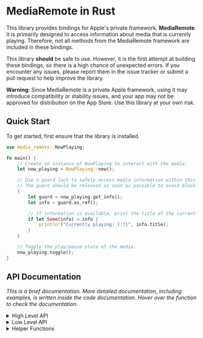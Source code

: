 # MediaRemote in Rust

This library provides bindings for Apple's private framework, **MediaRemote**. It is primarily designed to access information about media that is currently playing. Therefore, not all methods from the MediaRemote framework are included in these bindings.

This library **should** be safe to use. However, it is the first attempt at building these bindings, so there is a high chance of unexpected errors. If you encounter any issues, please report them in the issue tracker or submit a pull request to help improve the library.

**Warning:** Since MediaRemote is a private Apple framework, using it may introduce compatibility or stability issues, and your app may not be approved for distribution on the App Store. Use this library at your own risk.

## Quick Start

To get started, first ensure that the library is installed.

```rust
use media_remote::NowPlaying;

fn main() {
    // Create an instance of NowPlaying to interact with the media.
    let now_playing = NowPlaying::new();

    // Use a guard lock to safely access media information within this block.
    // The guard should be released as soon as possible to avoid blocking.
    {
        let guard = now_playing.get_info();
        let info = guard.as_ref();

        // If information is available, print the title of the currently playing media.
        if let Some(info) = info {
            println!("Currently playing: {:?}", info.title);
        }
    }

    // Toggle the play/pause state of the media.
    now_playing.toggle();
}
```

## API Documentation

_This is a brief documentation. More detailed documentation, including examples, is written inside the code documentation. Hover over the function to check the documentation._

<details>
  <summary>High Level API</summary>

### `NowPlaying::new() -> NowPlaying`

Creates a new instance of `NowPlaying` and registers for playback notifications.

- **Returns**:

  - `NowPlaying`: A new instance of the `NowPlaying` struct.

### `NowPlaying::get_info(&self) -> RwLockReadGuard<'_, Option<NowPlayingInfo>>`

Retrieves the latest now playing information.

- **Returns**:

  - `RwLockReadGuard<'_, Option<NowPlayingInfo>>`: A guard to the now playing metadata.

- **Note**:

  - The lock should be released as soon as possible to minimize blocking time.

### `NowPlaying::subscribe<F: Fn(RwLockReadGuard<'_, Option<NowPlayingInfo>>) + Send + Sync + 'static>(&self, listener: F) -> ListenerToken`

Subscribes a listener to receive updates when the "Now Playing" information changes.

- **Arguments**:

  - `listener`: A function or closure that accepts a `RwLockReadGuard<'_, Option<NowPlayingInfo>>`.

- **Returns**:

  - `ListenerToken`: A token representing the listener, which can later be used to unsubscribe.

### `NowPlaying::unsubscribe(&self, token: ListenerToken)`

Unsubscribes a previously registered listener using the provided `ListenerToken`.

- **Arguments**:

  - `token`: The `ListenerToken` returned when the listener was subscribed.

### `NowPlayingInfo`

```rust
pub struct NowPlayingInfo {
    pub is_playing: Option<bool>,
    pub title: Option<String>,
    pub artist: Option<String>,
    pub album: Option<String>,
    pub album_cover: Option<DynamicImage>,
    pub elapsed_time: Option<f64>,
    pub duration: Option<f64>,
    pub bundle_id: Option<String>,
    pub bundle_name: Option<String>,
    pub bundle_icon: Option<DynamicImage>,
}
```

### Media Control Functions

These functions allow you to control the currently playing media.

- `NowPlaying::toggle(&self) -> bool`

  Toggles between play and pause states.

- `NowPlaying::play(&self) -> bool`

  Starts playing the media.

- `NowPlaying::pause(&self) -> bool`

  Pauses the media.

- `NowPlaying::next(&self) -> bool`

  Skips to the next track.

- `NowPlaying::previous(&self) -> bool`

  Goes back to the previous track.
  </details>

<details>
  <summary>Low Level API</summary>

### `get_now_playing_application_is_playing() -> Option<bool>`

Checks whether the currently playing media application is actively playing.

- **Returns**:

  - `Some(true)`: If a media application is playing.
  - `Some(false)`: If no media is currently playing.
  - `None`: If the function times out (e.g., due to an API failure or missing response).

### `get_now_playing_client() -> Option<Id>`

Retrieves the current "now playing" client ID (which is a reference).

- **Returns**:

  - `Some(Id)`: If a valid client ID is found.
  - `None`: If no client ID is found or the request times out.

- **Note**:

  - This function should not be used as the returned ID is short-lived and may cause undefined behavior when used outside of the block.

### `get_now_playing_application_pid() -> Option<i32>`

Retrieves the current "now playing" application PID.

- **Returns**:

  - `Some(PID)`: If a valid application PID is found.
  - `None`: If no application PID is found or the request times out.

### `get_now_playing_info() -> Option<HashMap<String, InfoTypes>>`

Retrieves the currently playing media information as a `HashMap<String, InfoTypes>`. The function interacts with Apple's CoreFoundation API to extract metadata related to the currently playing media.

- **Returns**:

  - `Some(HashMap<String, InfoTypes>)`: If metadata is successfully retrieved.
  - `None`: If no metadata is available or retrieval fails.

### `get_now_playing_client_parent_app_bundle_identifier() -> Option<String>`

Retrieves the bundle identifier of the parent app for the current "now playing" client.

- **Returns**:

  - `Some(String)`: The bundle identifier of the parent app if successfully retrieved.
  - `None`: If the client ID is invalid, the bundle identifier is null, or retrieval fails.

### `get_now_playing_client_bundle_identifier() -> Option<String>`

Retrieves the bundle identifier of the current "now playing" client.

- **Returns**:

  - `Some(String)`: The bundle identifier of the client app if successfully retrieved.
  - `None`: If the client ID is invalid, the bundle identifier is null, or retrieval fails.

### `send_command(command: Command) -> bool`

Sends a media command to the currently active media client.

- **Arguments**:

  - `command`: The Command to be sent, representing an action like play, pause, skip, etc.

- **Returns**:

  - `true`: If the command was successfully sent and processed.
  - `false`: If the operation failed or the command was not recognized.

- **Notes**:
  - The `useInfo` argument is not supported by this function and is not used in the current implementation.
  - If no media is currently playing, this function may open iTunes (or the default media player) to handle the command.

### `set_playback_speed(speed: i32)`

Sets the playback speed of the currently active media client.

- **Arguments**:

  - `speed`: The playback speed multiplier.

- **Note**:

  - Playback speed changes typically do not work most of the time. Depending on the media client or content, setting the playback speed may not have the desired effect.

### `set_elapsed_time(elapsed_time: f64)`

Sets the elapsed time of the currently playing media.

- **Arguments**:

  - `elapsed_time`: The elapsed time in seconds to set the current position of the media.

- **Note**:

  - Setting the elapsed time can often cause the media to pause. Be cautious when using this function, as the playback might be interrupted and require manual resumption.

### `register_for_now_playing_notifications()`

Registers the caller for "Now Playing" notifications.

- **Note**:
  - Must be called before adding observers to ensure notifications are received.

### `unregister_for_now_playing_notifications()`

Unregisters the caller for "Now Playing" notifications.

- **Note**:

  - Should be called when notifications are no longer needed to free resources.

  </details>

  <details>
  <summary>Helper Functions</summary>

### `add_observer(notification: Notification, closure: F) -> Observer`

Adds an observer for a specific media notification.

- **Arguments**:

  - `notification`: The Notification type representing the event to observe.
  - `closure`: A closure to execute when the notification is received.

- **Returns**:

  - An Observer handle that can be used to remove the observer later.

- **Note**:
  - `register_for_now_playing_notifications()` **must** be called before using this function, or notifications may not be received.

### `remove_observer(observer: Observer)`

Removes a previously added observer.

- **Arguments**:

  - `observer`: The Observer handle returned from add_observer().

### `get_bundle_info(id: &str) -> Option<BundleInfo>`

Retrieves information about an application based on its bundle identifier, including the application's name and icon.

- **Arguments**:

  - `id`: A string slice representing the bundle identifier of the application.

- **Returns**:

  - `Some(BundleInfo)`: If the application is found, containing the application's name and icon.
  - `None`: If the application cannot be found, or if there is an error retrieving the information.

</details>
